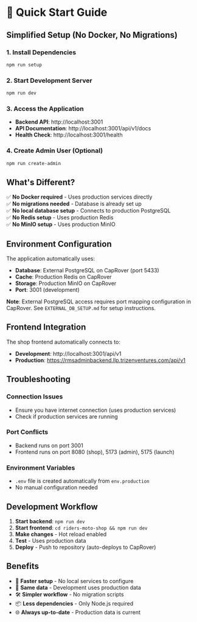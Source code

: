 # 🚀 Quick Start Guide

## Simplified Setup (No Docker, No Migrations)

### 1. Install Dependencies
```bash
npm run setup
```

### 2. Start Development Server
```bash
npm run dev
```

### 3. Access the Application
- **Backend API**: http://localhost:3001
- **API Documentation**: http://localhost:3001/api/v1/docs
- **Health Check**: http://localhost:3001/health

### 4. Create Admin User (Optional)
```bash
npm run create-admin
```

## What's Different?

✅ **No Docker required** - Uses production services directly  
✅ **No migrations needed** - Database is already set up  
✅ **No local database setup** - Connects to production PostgreSQL  
✅ **No Redis setup** - Uses production Redis  
✅ **No MinIO setup** - Uses production MinIO  

## Environment Configuration

The application automatically uses:
- **Database**: External PostgreSQL on CapRover (port 5433)
- **Cache**: Production Redis on CapRover
- **Storage**: Production MinIO on CapRover
- **Port**: 3001 (development)

**Note**: External PostgreSQL access requires port mapping configuration in CapRover. See `EXTERNAL_DB_SETUP.md` for setup instructions.

## Frontend Integration

The shop frontend automatically connects to:
- **Development**: http://localhost:3001/api/v1
- **Production**: https://rmsadminbackend.llp.trizenventures.com/api/v1

## Troubleshooting

### Connection Issues
- Ensure you have internet connection (uses production services)
- Check if production services are running

### Port Conflicts
- Backend runs on port 3001
- Frontend runs on port 8080 (shop), 5173 (admin), 5175 (launch)

### Environment Variables
- `.env` file is created automatically from `env.production`
- No manual configuration needed

## Development Workflow

1. **Start backend**: `npm run dev`
2. **Start frontend**: `cd riders-moto-shop && npm run dev`
3. **Make changes** - Hot reload enabled
4. **Test** - Uses production data
5. **Deploy** - Push to repository (auto-deploys to CapRover)

## Benefits

- 🚀 **Faster setup** - No local services to configure
- 🔄 **Same data** - Development uses production data
- 🛠️ **Simpler workflow** - No migration scripts
- 📦 **Less dependencies** - Only Node.js required
- 🌐 **Always up-to-date** - Production data is current
